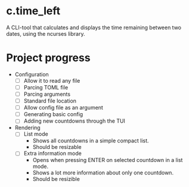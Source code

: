 # c.time_left

A CLI-tool that calculates and displays the time remaining between two dates, using the ncurses library.

# Project progress

- Configuration
    - [ ] Allow it to read any file
    - [ ] Parcing TOML file
    - [ ] Parcing arguments
    - [ ] Standard file location
    - [ ] Allow config file as an argument
    - [ ] Generating basic config
    - [ ] Adding new countdowns through the TUI
- Rendering
    - [ ] List mode
        - Shows all countdowns in a simple compact list.
        - Should be resizable
    - [ ] Extra information mode
        - Opens when pressing ENTER on selected countdown in a list mode.
        - Shows a lot more information about only one countdown.
        - Should be resizible
